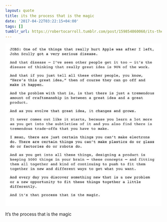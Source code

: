 ```yaml
---
layout: quote
title: its the process that is the magic
date: '2017-04-22T03:22:15+04:00'
tags: []
tumblr_url: https://robertocarroll.tumblr.com/post/159854860060/its-the-process-that-is-the-magic
---
```

<img src="/images/quotes/tumblr_oosv53prFB1u0ytjpo1_1280.jpg"/><br/><p>It&rsquo;s the process that is the magic</p>
